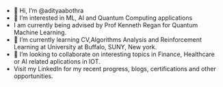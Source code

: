 - 👋 Hi, I’m @adityaabothra
- 👀 I’m interested in ML, AI and Quantum Computing applications
- I am currently being advised by Prof Kenneth Regan for Quantum Machine Learning.
- 🌱 I’m currently learning CV,Algorithms Analysis and Reinforcement Learning at University at Buffalo, SUNY, New york.
- 💞️ I’m looking to collaborate on interesting topics in Finance, Healthcare or AI related aplications in IOT.
- Visit my LinkedIn for my recent progress, blogs, certifications and other opportunities.

<!---
adityaabothra/adityaabothra is a ✨ special ✨ repository because its `README.md` (this file) appears on your GitHub profile.
You can click the Preview link to take a look at your changes.
--->
